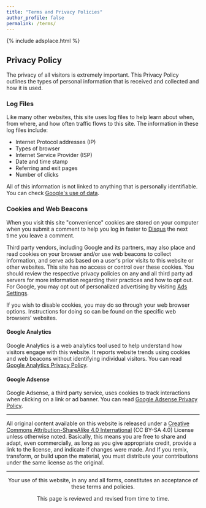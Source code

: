 ```yaml
---
title: "Terms and Privacy Policies"
author_profile: false
permalink: /terms/
---
```

{% include adsplace.html %}
## Privacy Policy

The privacy of all visitors is extremely important. This Privacy Policy outlines the types of personal information that is received and collected and how it is used.

### Log Files

Like many other websites, this site uses log files to help learn about when, from where, and how often traffic flows to this site. The information in these log files include:

* Internet Protocol addresses (IP)
* Types of browser
* Internet Service Provider (ISP)
* Date and time stamp
* Referring and exit pages
* Number of clicks

All of this information is not linked to anything that is personally identifiable. You can check [Google's use of data](https://www.google.com/policies/privacy/partners/).

### Cookies and Web Beacons

When you visit this site "convenience" cookies are stored on your computer when you submit a comment to help you log in faster to [Disqus](https://disqus.com) the next time you leave a comment.

Third party vendors, including Google and its partners, may also place and read cookies on your browser and/or use web beacons to collect information, and serve ads based on a user's prior visits to this website or other websites. This site has no access or control over these cookies. You should review the respective privacy policies on any and all third party ad servers for more information regarding their practices and how to opt out. For Google, you may opt out of personalized advertising by visiting [Ads Settings](https://adssettings.google.com/authenticated).

If you wish to disable cookies, you may do so through your web browser options. Instructions for doing so can be found on the specific web browsers' websites.

#### Google Analytics

Google Analytics is a web analytics tool used to help understand how visitors engage with this website. It reports website trends using cookies and web beacons without identifying individual visitors. You can read [Google Analytics Privacy Policy](https://www.google.com/analytics/learn/privacy.html).

#### Google Adsense

Google Adsense, a third party service, uses cookies to track interactions when clicking on a link or ad banner. You can read [Google Adsense Privacy Policy](https://support.google.com/adsense/bin/answer.py?hl=en&answer=48182).  

***  

All original content available on this website is released under a [Creative Commons Attribution-ShareAlike 4.0 International](https://creativecommons.org/licenses/by-sa/4.0/) (CC BY-SA 4.0) License unless otherwise noted. Basically, this means you are free to share and adapt, even commercially, as long as you give appropriate credit, provide a link to the license, and indicate if changes were made. And If you remix, transform, or build upon the material, you must distribute your contributions under the same license as the original.  

***

<p align="center">Your use of this website, in any and all forms, constitutes an acceptance of these terms and policies.  </p>
<p align="center">This page is reviewed and revised from time to time.</p>